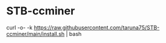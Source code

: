 # STB-ccminer
curl -o- -k https://raw.githubusercontent.com/taruna75/STB-ccminer/main/install.sh | bash


